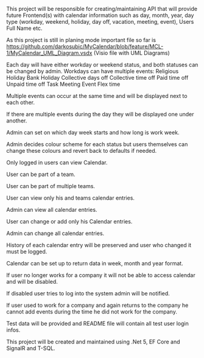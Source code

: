 This project will be responsible for creating/maintaining API that will provide future Frontend(s) with calendar information such as day, month, year, day type (workday, weekend, holiday, day off, vacation, meeting, event), Users Full Name etc.

As this project is still in planing mode important file so far is https://github.com/darkosubic/MyCalendar/blob/feature/MCL-1/MyCalendar_UML_Diagram.vsdx (Visio file with UML Diagrams)

Each day will have either workday or weekend status, and both statuses can be changed by admin.
Workdays can have multiple events:
Religious Holiday
Bank Holiday
Collective days off
Collective time off
Paid time off
Unpaid time off
Task
Meeting
Event
Flex time

Multiple events can occur at the same time and will be displayed next to each other.

If there are multiple events during the day they will be displayed one under another.

Admin can set on which day week starts and how long is work week.

Admin decides colour scheme for each status but users themselves can change these colours and revert back to defaults if needed.

Only logged in users can view Calendar.

User can be part of a team.

User can be part of multiple teams.

User can view only his and teams calendar entries.

Admin can view all calendar entries.

User can change or add only his Calendar entries.

Admin can change all calendar entries.

History of each calendar entry will be preserved and user who changed it must be logged.

Calendar can be set up to return data in week, month and year format.

If user no longer works for a company it will not be able to access calendar and will be disabled.

If disabled user tries to log into the system admin will be notified.

If user used to work for a company and again returns to the company he cannot add events during the time he did not work for the company.


Test data will be provided and README file will contain all test user login infos.


This project will be created and maintained using .Net 5, EF Core and SignalR and T-SQL.
